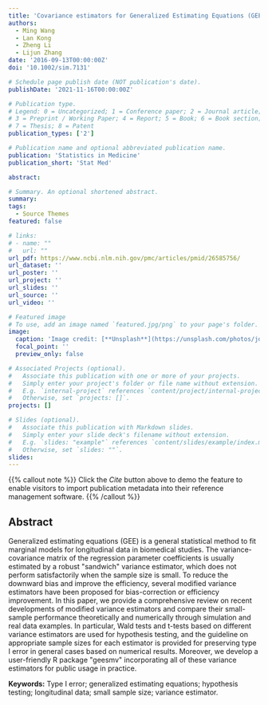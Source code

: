 ```yaml
---
title: 'Covariance estimators for Generalized Estimating Equations (GEE) in longitudinal analysis with small samples'
authors:
  - Ming Wang
  - Lan Kong
  - Zheng Li
  - Lijun Zhang
date: '2016-09-13T00:00:00Z'
doi: '10.1002/sim.7131'

# Schedule page publish date (NOT publication's date).
publishDate: '2021-11-16T00:00:00Z'

# Publication type.
# Legend: 0 = Uncategorized; 1 = Conference paper; 2 = Journal article;
# 3 = Preprint / Working Paper; 4 = Report; 5 = Book; 6 = Book section;
# 7 = Thesis; 8 = Patent
publication_types: ['2']

# Publication name and optional abbreviated publication name.
publication: 'Statistics in Medicine'
publication_short: 'Stat Med'

abstract: 

# Summary. An optional shortened abstract.
summary: 
tags:
  - Source Themes
featured: false

# links:
# - name: ""
#   url: ""
url_pdf: https://www.ncbi.nlm.nih.gov/pmc/articles/pmid/26585756/
url_dataset: ''
url_poster: ''
url_project: ''
url_slides: ''
url_source: ''
url_video: ''

# Featured image
# To use, add an image named `featured.jpg/png` to your page's folder.
image:
  caption: 'Image credit: [**Unsplash**](https://unsplash.com/photos/jdD8gXaTZsc)'
  focal_point: ''
  preview_only: false

# Associated Projects (optional).
#   Associate this publication with one or more of your projects.
#   Simply enter your project's folder or file name without extension.
#   E.g. `internal-project` references `content/project/internal-project/index.md`.
#   Otherwise, set `projects: []`.
projects: []

# Slides (optional).
#   Associate this publication with Markdown slides.
#   Simply enter your slide deck's filename without extension.
#   E.g. `slides: "example"` references `content/slides/example/index.md`.
#   Otherwise, set `slides: ""`.
slides:
---
```


{{% callout note %}}
Click the _Cite_ button above to demo the feature to enable visitors to import publication metadata into their reference management software.
{{% /callout %}}

## Abstract

Generalized estimating equations (GEE) is a general statistical method to fit marginal models for longitudinal data in biomedical studies. The variance-covariance matrix of the regression parameter coefficients is usually estimated by a robust "sandwich" variance estimator, which does not perform satisfactorily when the sample size is small. To reduce the downward bias and improve the efficiency, several modified variance estimators have been proposed for bias-correction or efficiency improvement. In this paper, we provide a comprehensive review on recent developments of modified variance estimators and compare their small-sample performance theoretically and numerically through simulation and real data examples. In particular, Wald tests and t-tests based on different variance estimators are used for hypothesis testing, and the guideline on appropriate sample sizes for each estimator is provided for preserving type I error in general cases based on numerical results. Moreover, we develop a user-friendly R package "geesmv" incorporating all of these variance estimators for public usage in practice.

**Keywords:** Type I error; generalized estimating equations; hypothesis testing; longitudinal data; small sample size; variance estimator.
